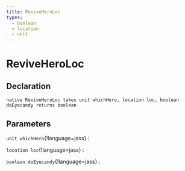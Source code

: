```yaml
---
title: ReviveHeroLoc
types:
  - boolean
  - location
  - unit
---
```


# ReviveHeroLoc

## Declaration

```jass
native ReviveHeroLoc takes unit whichHero, location loc, boolean doEyecandy returns boolean
```

## Parameters
`unit whichHero`{!language=jass}
: 

`location loc`{!language=jass}
: 

`boolean doEyecandy`{!language=jass}
: 
